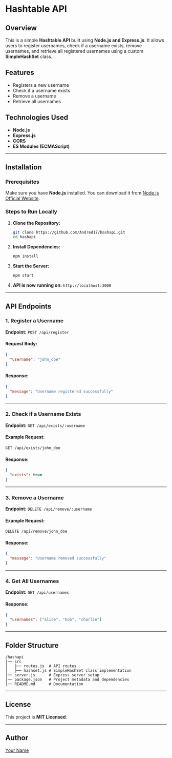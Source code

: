 # Hashtable API

## Overview
This is a simple **Hashtable API** built using **Node.js and Express.js**. It allows users to register usernames, check if a username exists, remove usernames, and retrieve all registered usernames using a custom **SimpleHashSet** class.

## Features
- Registers a new username
- Check if a username exists
- Remove a username
- Retrieve all usernames

## Technologies Used
- **Node.js**
- **Express.js**
- **CORS**
- **ES Modules (ECMAScript)**

---

## Installation

### Prerequisites
Make sure you have **Node.js** installed. You can download it from [Node.js Official Website](https://nodejs.org/).

### Steps to Run Locally
1. **Clone the Repository:**
   ```sh
   git clone https://github.com/Andred17/hashapi.git
   cd hashapi
   ```
2. **Install Dependencies:**
   ```sh
   npm install
   ```
3. **Start the Server:**
   ```sh
   npm start
   ```
4. **API is now running on:** `http://localhost:3000`

---

## API Endpoints

### 1. Register a Username
**Endpoint:** `POST /api/register`

#### **Request Body:**
```json
{
  "username": "john_doe"
}
```
#### **Response:**
```json
{
  "message": "Username registered successfully"
}
```

---

### 2. Check if a Username Exists
**Endpoint:** `GET /api/exists/:username`

#### **Example Request:**
```
GET /api/exists/john_doe
```
#### **Response:**
```json
{
  "exists": true
}
```

---

### 3. Remove a Username
**Endpoint:** `DELETE /api/remove/:username`

#### **Example Request:**
```
DELETE /api/remove/john_doe
```
#### **Response:**
```json
{
  "message": "Username removed successfully"
}
```

---

### 4. Get All Usernames
**Endpoint:** `GET /api/usernames`

#### **Response:**
```json
{
  "usernames": ["alice", "bob", "charlie"]
}
```

---

## Folder Structure
```
/hashapi
│── src
│   ├── routes.js  # API routes
│   ├── hashset.js # SimpleHashSet class implementation
│── server.js      # Express server setup
│── package.json   # Project metadata and dependencies
│── README.md      # Documentation
```

---

## License
This project is **MIT Licensed**.

---

## Author
[Your Name](https://github.com/your-username)

